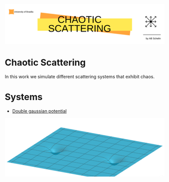 <p align="center">
  <img src="Banners.png" >
</p>

# Chaotic Scattering

In this work we simulate different scattering systems that exhibit chaos. 

# Systems

* [Double gaussian potential](https://github.com/aschelin/Chaotic-Scattering/blob/master/basin2gauss_classical.py)
<p align="center">
  <img src="fig2gausspot.PNG" >
</p>
